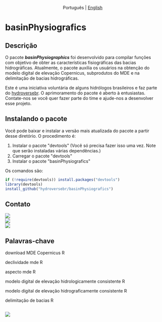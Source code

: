 

<p align="center">
  <span>Português</span> |
  <a href="https://github.com/hydroversebr/basinPhysiografics">English</a>

# **basinPhysiografics**

## Descrição

O pacote ***basinPhysiographics*** foi desenvolvido para compilar funções com objetivo de obter as características fisiográficas das bacias hidrográficas. Atualmente, o pacote auxilia os usuários na obtenção do modelo digital de elevação Copernicus, subprodutos do MDE e na delimitação de bacias hidrográficas.

Este é uma iniciativa voluntária de alguns hidrólogos brasileiros e faz parte do <a href="https://github.com/hydroversebr/">hydroversebr</a>. O aprimoramento do pacote é aberto à entusiastas. Contate-nos se você quer fazer parte do time e ajude-nos a desenvolver esse projeto.

## Instalando o pacote

Você pode baixar e instalar a versão mais atualizada do pacote a partir desse diretório. O procedimento é:
1. Instalar o pacote "devtools" (Você só precisa fazer isso uma vez. Note que serão instaladas várias dependências.)
2. Carregar o pacote "devtools"
3. Instalar o pacote "basinPhysiografics"

Os comandos são:
``` R
if (!require(devtools)) install.packages("devtools")
library(devtools)
install_github("hydroversebr/basinPhysiografics")
```


## Contato

<div> 
  <a href = "mailto:hydroversebr@gmail.com; tcalegario@gmail.com; daniel_althoff@hotmail.com;"><img src="https://img.shields.io/badge/Gmail-D14836?style=for-the-badge&logo=gmail&logoColor=white" target="_blank"></a>


<div>
  <a href="https://www.youtube.com/@hydroversebr"><img src="https://img.shields.io/badge/YouTube-red?style=for-the-badge&logo=youtube&logoColor=white"></a>
</div>


<div>
  <a href="https://www.instagram.com/hydroversebr/"><img src="https://img.shields.io/badge/Instagram-E4405F?style=for-the-badge&logo=instagram&logoColor=white"></a>
</div>

## Palavras-chave

download MDE Copernicus R

declividade mde R

aspecto mde R

modelo digital de elevação hidrologicamente consistente R

modelo digital de elevação hidrograficamente consistente R

delimitação de bacias R

##

![](https://komarev.com/ghpvc/?username=basinPhysiografics)

